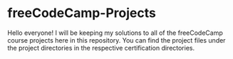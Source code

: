 # freeCodeCamp-Projects

Hello everyone! I will be keeping my solutions to all of the freeCodeCamp course projects here in this repository. You can find the project files under the project directories in the respective certification directories.
